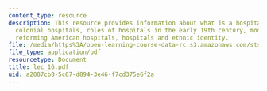 ```yaml
---
content_type: resource
description: This resource provides information about what is a hospital? MGH in 2005,
  colonial hospitals, roles of hospitals in the early 19th century, models for reform,
  reforming American hospitals, hospitals and ethnic identity.
file: /media/https%3A/open-learning-course-data-rc.s3.amazonaws.com/sts-005-disease-and-society-in-america-fall-2005/a2087cb85c67d8943e46f7cd375e6f2a_lec_16.pdf
file_type: application/pdf
resourcetype: Document
title: lec_16.pdf
uid: a2087cb8-5c67-d894-3e46-f7cd375e6f2a
---
```

